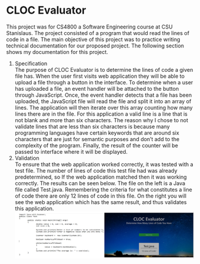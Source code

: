 <h1>CLOC Evaluator</h1>
<p>
 This project was for CS4800 a Software Engineering course at CSU Stanislaus.  The project consisted of a program
 that would read the lines of code in a file.  The main objective of this project was to practice  writing technical documentation for our
 proposed project.  The following section shows my documentation for this project.
</p>

<ol>
 <li>
  Specification <br />
     The purpose of CLOC Evaluator is to determine the lines of code a given file has.    When the user first visits web application they will be able to upload a file through a button in the interface.  To determine when a user has uploaded a file, an event handler will be attached to the button through JavaScript.  Once, the event handler detects that a file has been uploaded, the JavaScript file will read the file and split it into an array of lines.  The application will then iterate over this array counting how many lines there are in the file.  For this application a valid line is a line that is not blank and more than six characters.  The reason why I chose to not validate lines that are less than six characters is because many programming languages have certain keywords that are around six characters that are just for semantic purposes and don’t add to the complexity of the program. Finally, the result of the counter will be passed to interface where it will be displayed.
 </li>
 <li>
   Validation <br />
   To ensure that the web application worked correctly, it was tested with a test file.  The number of lines of code this test file had was already predetermined, so If the web application matched then it was working correctly. The results can be seen below.  The file on the left is a Java file called Test.java.  Remembering the criteria for what constitutes a line of code there are only 12 lines of code in this file.  On the right you will see the web application which has the same result, and thus validates this application.
  <img src="./img/clocvalidation.PNG" />
 </li>
</ol>
